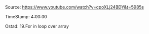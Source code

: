 Source: https://www.youtube.com/watch?v=cpoXLj24BDY&t=5985s

TimeStamp: 4:00:00

Ostad: 19.For in loop over array
